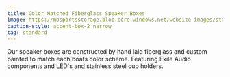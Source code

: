 ```yaml
---
title: Color Matched Fiberglass Speaker Boxes
image: https://mbsportsstorage.blob.core.windows.net/website-images/standards/speaker-boxes.jpg
caption-style: accent-box-2 narrow
tag: standard
---
```

Our speaker boxes are constructed by hand laid fiberglass and custom painted to match each boats color scheme.  Featuring Exile Audio components and LED's and stainless steel cup holders.
